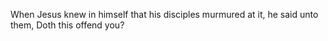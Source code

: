 When Jesus knew in himself that his disciples murmured at it, he said unto them, Doth this offend you?
